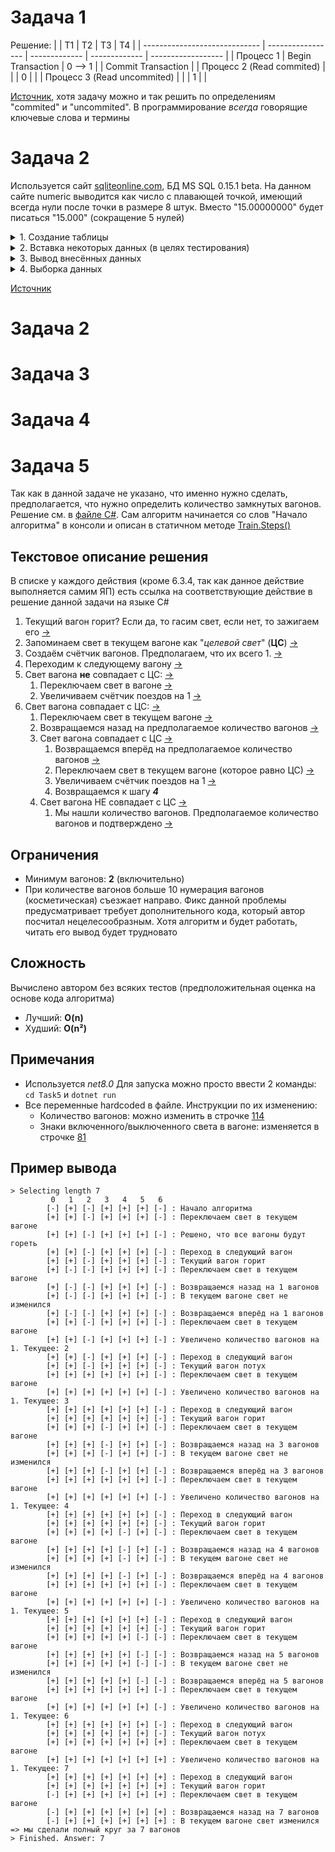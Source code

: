 # Задача 1
Решение:
|                               |         T1        | T2            | T3            | T4                 |
| ----------------------------- | ----------------- | ------------- | ------------- | ------------------ |
| Процесс 1                     | Begin Transaction |    0 --> 1    |               | Commit Transaction |
| Процесс 2 (Read commited)     |                   |               |        0      |                    |
| Процесс 3 (Read uncommited)   |                   |               |        1      |                    |

[Источник](https://habr.com/ru/articles/469415/), хотя задачу можно и так решить по определениям "commited" и "uncommited". В программирование _всегда_ говорящие ключевые слова и термины 

# Задача 2
Используется сайт [sqliteonline.com](https://sqliteonline.com/), БД MS SQL 0.15.1 beta. На данном сайте numeric выводится как число с плавающей точкой, имеющий всегда нули после точки в размере 8 штук. Вместо "15.00000000" будет писаться "15.000" (сокращение 5 нулей)
<details>
  <summary>1. Создание таблицы</summary>

  ```SQL
  CREATE TABLE dbo.tblClosePrice (
    -- Дата на которую берётся цена
    PriceDate DATE NOT NULL
    -- ИД актива
    , PriceAssetId INT NOT NULL
    -- Цена закрытия
    , ClosePrice NUMERIC (19, 8) NOT NULL
    , CONSTRAINT PK_tblClosePrice PRIMARY KEY CLUSTERED (PriceAssetId, PriceDate)
  );
  ```
</details>

<details>
  <summary>2. Вставка некоторых данных (в целях тестирования)</summary>

  ```SQL
  INSERT
	INTO dbo.tblClosePrice
    VALUES
    	  ('20210618 10:54:29 AM', 1, 15) 
        , ('20210719 11:14:03 AM', 5, 16)
        , ('20210728 9:34:04 PM', 5, 17)
        , ('20220618 10:04:19 AM', 1, 18)
  ```
</details>

<details>
  <summary>3. Вывод внесённых данных</summary>

  ```SQL
  SELECT * FROM dbo.tblClosePrice
  ```
  **Вывод:**
  | PriceDate  | PriceAssetId | ClosePrice |
  | ---------- | ------------ | ---------- |
  | 2021-06-18 |       1      |   15.000   |
  | 2022-06-18 |       1      |   18.000   |
  | 2021-07-19 |       5      |   16.000   |
  | 2021-07-28 |       5      |   17.000   |
</details>

<details>
  <summary>4. Выборка данных</summary>

  ```SQL
  SELECT DATEPART(month, PriceDate) AS month, MAX(ClosePrice) as max, MIN(ClosePrice) as min
  FROM dbo.tblClosePrice
  GROUP BY DATEPART(month, PriceDate)
  ```
  **Вывод:**
  | month  |    min    |    max    |
  | ------ | --------- | --------- |
  |    6   |  15.000   |  18.000   |
  |    7   |  16.000   |  17.000   |
</details>

[Источник](https://www.geeksforgeeks.org/how-to-group-by-day-date-hour-month-or-year-in-sql-server/)

# Задача 2


# Задача 3

# Задача 4

# Задача 5
Так как в данной задаче не указано, что именно нужно сделать, предполагается, что нужно определить количество замкнутых вагонов. Решение см. в [файле C#](Task5/Program.cs). Сам алгоритм начинается со слов "Начало алгоритма" в консоли и описан в статичном методе [Train.Steps()](Task5/Program.cs#L20)

## Текстовое описание решения
В списке у каждого действия (кроме 6.3.4, так как данное действие выполняется самим ЯП) есть ссылка на соответствующие действие в решение данной задачи на языке C#
1. Текущий вагон горит? Если да, то гасим свет, если нет, то зажигаем его [→](Task5/Program.cs#L26)
2. Запоминаем свет в текущем вагоне как "_целевой свет_" (**ЦС**) [→](Task5/Program.cs#L28)
3. Создаём счётчик вагонов. Предполагаем, что их всего 1. [→](Task5/Program.cs#L30)
4. Переходим к следующему вагону [→](Task5/Program.cs#L32)
5. Свет вагона **не** совпадает с ЦС: [→](Task5/Program.cs#L35)
   1. Переключаем свет в вагоне [→](Task5/Program.cs#L36)
   2. Увеличиваем счётчик поездов на 1 [→](Task5/Program.cs#L38)
6. Свет вагона совпадает с ЦС: [→](Task5/Program.cs#L40)
   1. Переключаем свет в текущем вагоне [→](Task5/Program.cs#L41)
   2. Возвращаемся назад на предполагаемое количество вагонов [→](Task5/Program.cs#L43)
   3. Свет вагона совпадает с ЦС [→](Task5/Program.cs#L45)
      1. Возвращаемся вперёд на предполагаемое количество вагонов [→](Task5/Program.cs#L47)
      2. Переключаем свет в текущем вагоне (которое равно ЦС) [→](Task5/Program.cs#L49)
      3. Увеличиваем счётчик поездов на 1 [→](Task5/Program.cs#L51)
      4. Возвращаемся к шагу _**4**_
   4. Свет вагона НЕ совпадает с ЦС [→](Task5/Program.cs#L53)
      1. Мы нашли количество вагонов. Предполагаемое количество вагонов и подтверждено [→](Task5/Program.cs#L56)

## Ограничения
- Минимум вагонов: **2** (включительно)
- При количестве вагонов больше 10 нумерация вагонов (косметическая) съезжает направо. Фикс данной проблемы предусматривает требует дополнительного кода, который автор посчитал нецелесообразным. Хотя алгоритм и будет работать, читать его вывод будет трудновато
## Сложность
Вычислено автором без всяких тестов (предположительная оценка на основе кода алгоритма)
- Лучший: **O(n)**
- Худший: **O(n²)**

## Примечания
- Используется _net8.0_ Для запуска можно просто ввести 2 команды: `cd Task5` и `dotnet run`
- Все переменные hardcoded в файле. Инструкции по их изменению:
  - Количество вагонов: можно изменить в строчке [114](Task5/Program.cs#L114)
  - Знаки включенного/выключенного света в вагоне: изменяется в строчке [81](Task5/Program.cs#L81)
## Пример вывода

```text
> Selecting length 7
         0   1   2   3   4   5   6
        [-] [+] [-] [+] [+] [+] [-] : Начало алгоритма
        [+] [+] [-] [+] [+] [+] [-] : Переключаем свет в текущем вагоне
        [+] [+] [-] [+] [+] [+] [-] : Решено, что все вагоны будут гореть
        [+] [+] [-] [+] [+] [+] [-] : Переход в следующий вагон
        [+] [+] [-] [+] [+] [+] [-] : Текущий вагон горит
        [+] [-] [-] [+] [+] [+] [-] : Переключаем свет в текущем вагоне
        [+] [-] [-] [+] [+] [+] [-] : Возвращаемся назад на 1 вагонов
        [+] [-] [-] [+] [+] [+] [-] : В текущем вагоне свет не изменился
        [+] [-] [-] [+] [+] [+] [-] : Возвращаемся вперёд на 1 вагонов
        [+] [+] [-] [+] [+] [+] [-] : Переключаем свет в текущем вагоне
        [+] [+] [-] [+] [+] [+] [-] : Увеличено количество вагонов на 1. Текущее: 2
        [+] [+] [-] [+] [+] [+] [-] : Переход в следующий вагон
        [+] [+] [-] [+] [+] [+] [-] : Текущий вагон потух
        [+] [+] [+] [+] [+] [+] [-] : Переключаем свет в текущем вагоне
        [+] [+] [+] [+] [+] [+] [-] : Увеличено количество вагонов на 1. Текущее: 3
        [+] [+] [+] [+] [+] [+] [-] : Переход в следующий вагон
        [+] [+] [+] [+] [+] [+] [-] : Текущий вагон горит
        [+] [+] [+] [-] [+] [+] [-] : Переключаем свет в текущем вагоне
        [+] [+] [+] [-] [+] [+] [-] : Возвращаемся назад на 3 вагонов
        [+] [+] [+] [-] [+] [+] [-] : В текущем вагоне свет не изменился
        [+] [+] [+] [-] [+] [+] [-] : Возвращаемся вперёд на 3 вагонов
        [+] [+] [+] [+] [+] [+] [-] : Переключаем свет в текущем вагоне
        [+] [+] [+] [+] [+] [+] [-] : Увеличено количество вагонов на 1. Текущее: 4
        [+] [+] [+] [+] [+] [+] [-] : Переход в следующий вагон
        [+] [+] [+] [+] [+] [+] [-] : Текущий вагон горит
        [+] [+] [+] [+] [-] [+] [-] : Переключаем свет в текущем вагоне
        [+] [+] [+] [+] [-] [+] [-] : Возвращаемся назад на 4 вагонов
        [+] [+] [+] [+] [-] [+] [-] : В текущем вагоне свет не изменился
        [+] [+] [+] [+] [-] [+] [-] : Возвращаемся вперёд на 4 вагонов
        [+] [+] [+] [+] [+] [+] [-] : Переключаем свет в текущем вагоне
        [+] [+] [+] [+] [+] [+] [-] : Увеличено количество вагонов на 1. Текущее: 5
        [+] [+] [+] [+] [+] [+] [-] : Переход в следующий вагон
        [+] [+] [+] [+] [+] [+] [-] : Текущий вагон горит
        [+] [+] [+] [+] [+] [-] [-] : Переключаем свет в текущем вагоне
        [+] [+] [+] [+] [+] [-] [-] : Возвращаемся назад на 5 вагонов
        [+] [+] [+] [+] [+] [-] [-] : В текущем вагоне свет не изменился
        [+] [+] [+] [+] [+] [-] [-] : Возвращаемся вперёд на 5 вагонов
        [+] [+] [+] [+] [+] [+] [-] : Переключаем свет в текущем вагоне
        [+] [+] [+] [+] [+] [+] [-] : Увеличено количество вагонов на 1. Текущее: 6
        [+] [+] [+] [+] [+] [+] [-] : Переход в следующий вагон
        [+] [+] [+] [+] [+] [+] [-] : Текущий вагон потух
        [+] [+] [+] [+] [+] [+] [+] : Переключаем свет в текущем вагоне
        [+] [+] [+] [+] [+] [+] [+] : Увеличено количество вагонов на 1. Текущее: 7
        [+] [+] [+] [+] [+] [+] [+] : Переход в следующий вагон
        [+] [+] [+] [+] [+] [+] [+] : Текущий вагон горит
        [-] [+] [+] [+] [+] [+] [+] : Переключаем свет в текущем вагоне
        [-] [+] [+] [+] [+] [+] [+] : Возвращаемся назад на 7 вагонов
        [-] [+] [+] [+] [+] [+] [+] : В текущем вагоне свет изменился => мы сделали полный круг за 7 вагонов
> Finished. Answer: 7
```
